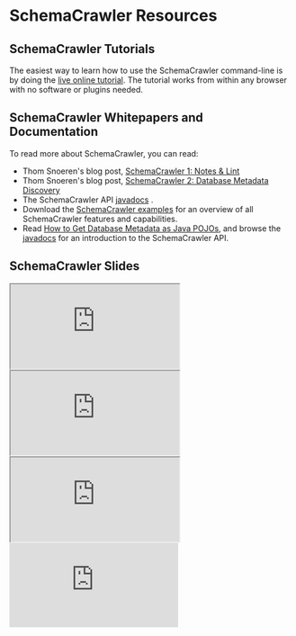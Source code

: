 # SchemaCrawler Resources

## SchemaCrawler Tutorials

The easiest way to learn how to use the SchemaCrawler command-line is by doing the 
[live online tutorial](https://killercoda.com/schemacrawler). The tutorial works from within 
any browser with no software or plugins needed.


## SchemaCrawler Whitepapers and Documentation

To read more about SchemaCrawler, you can read:

- Thom Snoeren's blog post, [SchemaCrawler 1: Notes & Lint](https://tsn-admin.blogspot.com/2014/12/schemacrawler-1-notes-lint-by-sualeh.html)
- Thom Snoeren's blog post, [SchemaCrawler 2: Database Metadata Discovery](https://tsn-admin.blogspot.com/2015/02/schemacrawler-2-database-metadata.html)
- The SchemaCrawler API [javadocs](https://javadoc.io/doc/us.fatehi/schemacrawler/) .
- Download the [SchemaCrawler
  examples](https://github.com/schemacrawler/SchemaCrawler/releases/)
  for an overview of all SchemaCrawler features and capabilities.
- Read [How to Get Database Metadata as Java POJOs](https://dev.to/sualeh/how-to-get-database-metadata-as-java-pojos-24li), 
  and browse the [javadocs](https://javadoc.io/doc/us.fatehi/schemacrawler/) for an introduction
  to the SchemaCrawler API.


## SchemaCrawler Slides

  <div class="row">
    <div class="col-sm-6 p-3">
      <div class="embed-responsive embed-responsive-16by9">
        <iframe class="embed-responsive-item"  src="https://www.slideshare.net/slideshow/embed_code/8267188" allowfullscreen="true"></iframe>
      </div>
    </div>
    <div class="col-sm-6 p-3">
      <div class="embed-responsive embed-responsive-16by9">
        <iframe src="https://prezi.com/embed/sljesacs5cwd/?bgcolor=ffffff&amp;lock_to_path=0&amp;autoplay=0&amp;autohide_ctrls=0&amp;features=undefined&amp;disabled_features=undefined" allowfullscreen="true"></iframe>
      </div>
    </div>
  </div>
  <div class="row">
    <div class="col-sm-6 p-3">
      <div class="embed-responsive embed-responsive-16by9">
        <iframe src="https://player.vimeo.com/video/102187316" allowfullscreen="true"></iframe>
      </div>
    </div>
    <div class="col-sm-6 p-3">
      <div class="embed-responsive embed-responsive-16by9">
        <iframe src="https://www.youtube.com/embed/zYPfOzImuTk" frameborder="0" allowfullscreen="true"></iframe>
      </div>
    </div>
